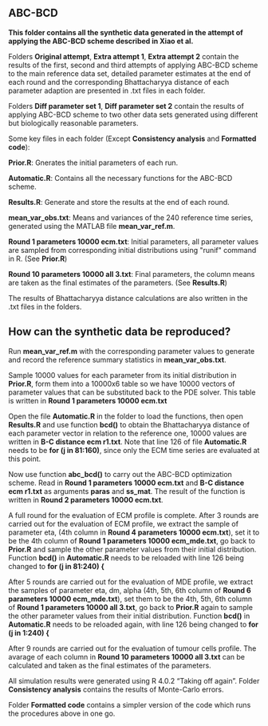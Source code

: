 ## ABC-BCD ##

**This folder contains all the synthetic data generated in the attempt of applying the ABC-BCD scheme described in Xiao et al.**

Folders **Original attempt**, **Extra attempt 1**, **Extra attempt 2** contain the results of the first, second and third attempts of applying ABC-BCD scheme to the main reference data set, detailed parameter estimates at the end of each round and the corresponding Bhattacharyya distance of each parameter adaption are presented in .txt files in each folder. 

Folders **Diff parameter set 1**, **Diff parameter set 2** contain the results of applying ABC-BCD scheme to two other data sets generated using different but biologically reasonable parameters. 

Some key files in each folder (Except **Consistency analysis** and **Formatted code**):

**Prior.R**: Gnerates the initial parameters of each run.

**Automatic.R**: Contains all the necessary functions for the ABC-BCD scheme. 

**Results.R**: Generate and store the results at the end of each round. 

**mean_var_obs.txt**: Means and variances of the 240 reference time series, generated using the MATLAB file **mean_var_ref.m**.

**Round 1 parameters 10000 ecm.txt**: Initial parameters, all parameter values are sampled from corresponding initial distributions using "runif" command in R. (See **Prior.R**)

**Round 10 parameters 10000 all 3.txt**: Final parameters, the column means are taken as the final estimates of the parameters. (See **Results.R**)

The results of Bhattacharyya distance calculations are also written in the .txt files in the folders.

## How can the synthetic data be reproduced? ##

Run **mean_var_ref.m** with the corresponding parameter values to generate and record the reference summary statistics in **mean_var_obs.txt**. 

Sample 10000 values for each parameter from its initial distribution in **Prior.R**, form them into a 10000x6 table so we have 10000 vectors of parameter values that can be substituted back to the PDE solver. This table is written in **Round 1 parameters 10000 ecm.txt**

Open the file **Automatic.R** in the folder to load the functions, then open **Results.R** and use function **bcd()** to obtain the Bhattacharyya distance of each parameter vector in relation to the reference one, 10000 values are written in **B-C distance ecm r1.txt**. Note that line 126 of file **Automatic.R** needs to be **for (j in 81:160)**, since only the ECM time series are evaluated at this point. 

Now use function **abc_bcd()** to carry out the ABC-BCD optimization scheme. Read in **Round 1 parameters 10000 ecm.txt** and **B-C distance ecm r1.txt** as arguments **paras** and **ss_mat**. The result of the function is written in **Round 2 parameters 10000 ecm.txt**.

A full round for the evaluation of ECM profile is complete. After 3 rounds are carried out for the evaluation of ECM profile, we extract the sample of parameter eta, (4th column in **Round 4 parameters 10000 ecm.txt**), set it to be the 4th column of **Round 1 parameters 10000 ecm_mde.txt**, go back to **Prior.R** and sample the other parameter values from their initial distribution. Function **bcd()** in **Automatic.R** needs to be reloaded with line 126 being changed to **for (j in 81:240) {**

After 5 rounds are carried out for the evaluation of MDE profile, we extract the samples of parameter eta, dm, alpha (4th, 5th, 6th column of **Round 6 parameters 10000 ecm_mde.txt**), set them to be the 4th, 5th, 6th column of **Round 1 parameters 10000 all 3.txt**, go back to **Prior.R** again to sample the other parameter values from their initial distribution. Function **bcd()** in **Automatic.R** needs to be reloaded again, with line 126 being changed to **for (j in 1:240) {**

After 9 rounds are carried out for the evaluation of tumour cells profile. The avarage of each column in **Round 10 parameters 10000 all 3.txt** can be calculated and taken as the final estimates of the parameters.

All simulation results were generated using R 4.0.2 “Taking off again”.
Folder **Consistency analysis** contains the results of Monte-Carlo errors. 

Folder **Formatted code** contains a simpler version of the code which runs the procedures above in one go. 

